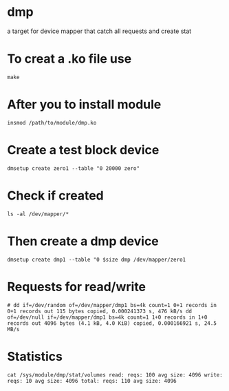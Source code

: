 # dmp
a target for device mapper that catch all requests and create stat

# To creat a .ko file use 
`make`

# After you to install module
`insmod /path/to/module/dmp.ko`

# Create a test block device
`dmsetup create zero1 --table "0 20000 zero"`

# Check if created
`ls -al /dev/mapper/*`

# Then create a dmp device
`dmsetup create dmp1 --table "0 $size dmp /dev/mapper/zero1`

# Requests for read/write
`# dd if=/dev/random of=/dev/mapper/dmp1 bs=4k count=1
0+1 records in
0+1 records out
115 bytes copied, 0.000241373 s, 476 kB/s
dd of=/dev/null if=/dev/mapper/dmp1 bs=4k count=1
1+0 records in
1+0 records out
4096 bytes (4.1 kB, 4.0 KiB) copied, 0.000166921 s, 24.5 MB/s`

# Statistics
`cat /sys/module/dmp/stat/volumes
read:
reqs: 100
avg size: 4096
write:
reqs: 10
avg size: 4096
total:
reqs: 110
avg size: 4096`
